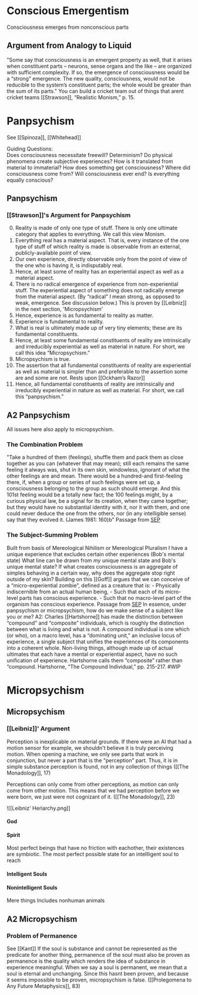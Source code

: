 # Conscious Emergentism

Consciousness emerges from nonconscious parts

## Argument from Analogy to Liquid
"Some say that consciousness is an emergent property as well, that it arises when constituent parts – neurons, sense organs and the like – are organized with sufficient complexity. If so, the emergence of consciousness would be a  “strong” emergence. The new quality, consciousness, would not be reducible to the system’s constituent parts; the whole would be greater than the sum of its parts."
	You can build a cricket team out of things that arent cricket teams
		[[Strawson]], “Realistic Monism,” p. 15.


# Panpsychism
See [[Spinoza]], [[Whitehead]]

Guiding Questions:  
Does consciousness necessitate freewill? Determinism?
Do physical phenomena create subjective experiences? How is it translated from material to immaterial?
How does something get consciousness?
Where did consciousness come from?
Will consciousness ever end?
Is everything equally conscious?

## Panpsychism

### [[Strawson]]'s Argument for Panpsychism
0.	Reality is made of only one type of stuff. There is only one ultimate category that applies to everything. We call this view Monism.
1.	Everything real has a material aspect. That is, every instance of the one type of stuff of which reality is made is observable from an external, publicly-available point of view.
2.	Our own experience, directly observable only from the point of view of the one who is having it, is indisputably real.
3.	Hence, at least some of reality has an experiential aspect as well as a material aspect.
4.	There is no radical emergence of experience from non-experiential stuff. The experiential aspect of something does not radically emerge from the material aspect. (By “radical” I mean strong, as opposed to weak, emergence. See discussion below.)
	This is proven by [[Leibniz]] in the next section, 'Micropsychism'
5.	Hence, experience is as fundamental to reality as matter.
5.	Experience is fundamental to reality.
6.	What is real is ultimately made up of very tiny elements; these are its fundamental constituents.
7.	Hence, at least some fundamental constituents of reality are intrinsically and irreducibly experiential as well as material in nature. For short, we call this idea “Micropsychism.”
7.	Micropsychism is true.
8.	The assertion that all fundamental constituents of reality are experiential as well as material is simpler than and preferable to the assertion some are and some are not. 
	Rests upon [[Ockham’s Razor]]
9.	Hence, all fundamental constituents of reality are intrinsically and irreducibly experiential in nature as well as material. For short, we call this “panpsychism.”

## A2 Panpsychism

All issues here also apply to micropsychism. 

### The Combination Problem
"Take a hundred of them (feelings), shuffle them and pack them as close together as you can (whatever that may mean); still each remains the same feeling it always was, shut in its own skin, windowless, ignorant of what the other feelings are and mean. There would be a hundred-and first-feeling there, if, when a group or series of such feelings were set up, a consciousness belonging to the group as such should emerge. And this 101st feeling would be a totally new fact; the 100 feelings might, by a curious physical law, be a signal for its creation, when they came together; but they would have no substantial identity with it, nor it with them, and one could never deduce the one from the others, nor (in any intelligible sense) say that they evolved it. (James 1981: 160)b"
	Passage from [SEP](https://plato.stanford.edu/entries/panpsychism/#CombProb)

### The Subject-Summing Problem
Built from basis of Mereological Nihilism or Mereological Pluralism
I have a unique experience that excludes certain other experiences (Bob's mental state) What line can be drawn from *my* unique mental state and Bob's unique mental state? If what creates consciousness is an aggregate of simples behaving in a certain way, why does the aggregate stop right outside of my skin?
	Building on this [[Goff]] argues that we can conceive of a “micro-experiential zombie”, defined as a creature that is:
	-   Physically indiscernible from an actual human being,
	-   Such that each of its micro-level parts has conscious experience.
	-   Such that no macro-level part of the organism has conscious experience.
		Passage from [SEP](https://plato.stanford.edu/entries/panpsychism/#CombProb)
In essence, under panpsychism or micropsychism, how do we make sense of a subject like you or me?
	A2: Charles [[Hartshorne]] has made the distinction between “compound” and “composite” individuals, which is roughly the distinction between what is living and what is not. A compound individual is one which (or who), on a macro level, has a “dominating unit,” an inclusive locus of experience, a single subject that unifies the experiences of its components into a coherent whole. Non-living things, although made up of actual ultimates that each have a mental or experiential aspect, have no such unification of experience. Hartshorne calls them “composite” rather than “compound.
		Hartshorne, “The Compound Individual,” pp. 215-217. 
		#WIP 




# Micropsychism

## Micropsychism
### [[Leibniz]]' Argument
Perception is inexplicable on material grounds. If there were an AI that had a motion sensor for example, we shouldn't believe it is truly perceiving motion. When opening a machine, we only see parts that work in conjunction, but never a part that is the "perception" part. Thus, it is in simple substance perception is found, not in any collection of things ([[The Monadology]], 17)

Perceptions can only come from other perceptions, as motion can only come from other motion.
	This means that we had perception before we were born, we just were not cognizant of it. ([[The Monadology]], 23)

![[Leibniz' Heriarchy.png]]

#### God

#### Spirit
Most perfect beings that have no friction with eachother, their existences are symbiotic. The most perfect possible state for an intellligent soul to reach

#### Intelligent Souls

#### Nonintelligent Souls
Mere things
Includes nonhuman animals

## A2 Micropsychism

### Problem of Permanence
See [[Kant]]
If the soul is substance and cannot be represented as the predicate for another thing, permanence of the soul must also be proven as permanence is the quality which renders the idea of substance in experience meaningful. When we say a soul is permanent, we mean that a soul is eternal and unchanging.  Since this hasnt been proven, and because it seems impossible to be proven, micropsychism is false.
	([[Prolegomena to Any Future Metaphysics]], 83)
